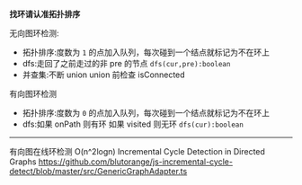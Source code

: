 **找环请认准拓扑排序**

无向图环检测:

- 拓扑排序:度数为 `1` 的点加入队列，每次碰到一个结点就标记为不在环上
- dfs:走回了之前走过的非 pre 的节点 `dfs(cur,pre):boolean`
- 并查集:不断 union union 前检查 isConnected

有向图环检测

- 拓扑排序:度数为 `0` 的点加入队列，每次碰到一个结点就标记为不在环上
- dfs:如果 onPath 则有环 如果 visited 则无环 `dfs(cur):boolean`

---

有向图在线环检测 O(n^2logn)
Incremental Cycle Detection in Directed Graphs
https://github.com/blutorange/js-incremental-cycle-detect/blob/master/src/GenericGraphAdapter.ts
